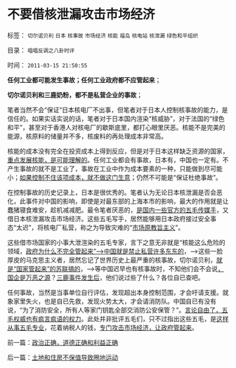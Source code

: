 # 不要借核泄漏攻击市场经济

标签： `切尔诺贝利` `日本` `核事故` `市场经济` `核能` `福岛` `核电站` `核泄漏` `绿色和平组织` 

目录： `唱唱反调之八卦时评`

时间： `2011-03-15 21:50:55`

**任何工业都可能发生事故；任何工业政府都不应管起来**；

**切尔诺贝利和三鹿奶粉，都不是私营企业的事故**；

笔者当然不会“保证”日本核电厂不出事，但笔者对于日本人控制核事故的能力，是信任的。如果实话实说的话，笔者对于日本国内渲染“核威胁”，对于法国的“绿色和平”，甚至对于香港人对核电厂的歇斯底里，都打心眼里厌恶。核能不是完美的能源，核原料的储量并不多，核废料的再处理成本非常高。

核能的成本没有完全在投资成本上得到反应，但是对于日本这样缺乏资源的国家，[重点发展核能，是可能理解的](../../../2009/1/14/能源危机之化石能源采之不完.md)。任何工业都会有事故，日本有，中国也一定有。不产生事故的就不是工业了，事故在工业中作为成本要素的一种，只能做到尽可能小；[如果控制不住该项成本，就不做这门生意](../../../2009/11/28/危机管理有成本边界，不值得“不惜一切代价避免危机”.md)；仍然不可能是“保证杜绝事故”。

在控制事故的历史记录上，日本是很优秀的。笔者认为无论日本核泄漏是否会恶化，此事件对中国的影响，即使是对最东部的上海本市的影响，最大的作用就是让蠢猪寝食难安，趁机减减肥。最令笔者厌恶的，[是国内一些官方的五毛传媒手](http://hi.baidu.com/darthchn/blog/item/9beb3ed7568e222206088b05.html)，又借日本核泄漏攻击市场经济。这些五毛写手，居然能够用日本政府接过安全事态“太迟”，将核电厂私营，称之为导致灾难的“[市场原教旨主义](../../../2009/4/26/市场信号是万能的，通货紧缩不可怕.md)”。

这些借市场国家的小事大泄渲染的五毛专家，言下之意无非就是“核能这么危险的领域，[政府为什么不完全管起来”——>中国就是禁止私营许多东东的](http://blog.sina.com.cn/s/blog_5563a64d0100gfpk.html)，——>这些一脸厚皮的马克思主义者，居然忘记了世界历史上最严重的核事故，切尔诺贝利，[就是“国家管起来”的苏联搞的](../../../2009/1/7/威权万能论，肆虐中国2000年的条件反射.md)，——>等中国迟早也有核事故时，不知他们会不会说[，国企是万恶之源](../../../2008/9/15/三鹿事件多层次危机处理中挖掘根源.md)？[三鹿事件发生后](http://hi.baidu.com/darthchn/blog/item/1f7f2ccb3c20448ec8176837.html)，他们说过些了什么？各位自已查吧。

任何事故，当然是当事单位自行评估，发现超出本身控制范围，才会吁请支援。就象家里失火，也是自已先救，发现火势太大，才会请消防队。中国自已有没有说，“为了消防安全，所有人等家门钥匙全部交消防公安保管？”。[言论自由了，五毛权威也有疯言疯语的权力](../../../2011/3/14/日本地震的影响和幸灾乐祸的爱国鬼子.md)。此处并非批评五毛们，只不过指出这些五毛，是[这样从事五毛专业](../../../2010/1/13/五毛就业是个技术活.md)，花着纳税人的钱，[专门攻击市场经济，让政府管起来](http://darthvad.blog.sohu.com/161146952.html)。



前一篇：[政治正确，道德正确和利益正确](../../../2011/3/14/政治正确，道德正确和利益正确.md)

后一篇：[土地和住房不保值导致圈地运动](../../../2011/3/15/土地和住房不保值导致圈地运动.md)